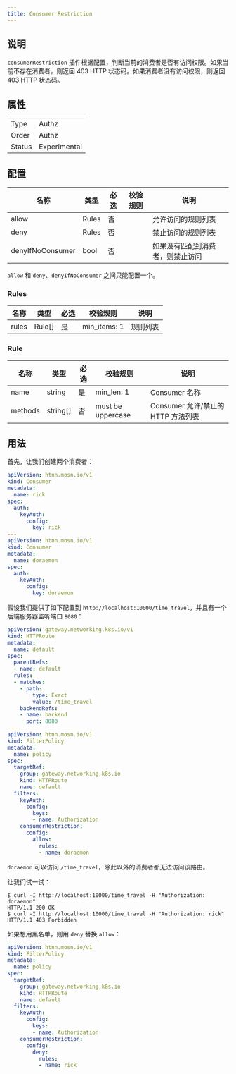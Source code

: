 ```yaml
---
title: Consumer Restriction
---
```


## 说明

`consumerRestriction` 插件根据配置，判断当前的消费者是否有访问权限。如果当前不存在消费者，则返回 403 HTTP 状态码。如果消费者没有访问权限，则返回 403 HTTP 状态码。

## 属性

|        |              |
|--------|--------------|
| Type   | Authz        |
| Order  | Authz        |
| Status | Experimental |

## 配置

| 名称             | 类型  | 必选 | 校验规则 | 说明                             |
|------------------|-------|------|----------|----------------------------------|
| allow            | Rules | 否   |          | 允许访问的规则列表               |
| deny             | Rules | 否   |          | 禁止访问的规则列表               |
| denyIfNoConsumer | bool  | 否   |          | 如果没有匹配到消费者，则禁止访问 |

`allow` 和 `deny`、`denyIfNoConsumer` 之间只能配置一个。

### Rules

| 名称  | 类型   | 必选 | 校验规则     | 说明          |
|-------|--------|------|--------------|---------------|
| rules | Rule[] | 是   | min_items: 1 | 规则列表 |

### Rule

| 名称      | 类型       | 必选  | 校验规则   | 说明                        |
|---------|----------|-----|------------|---------------------------|
| name    | string   | 是   | min_len: 1 | Consumer 名称               |
| methods | string[] | 否   | must be uppercase | Consumer 允许/禁止的 HTTP 方法列表 |

## 用法

首先，让我们创建两个消费者：

```yaml
apiVersion: htnn.mosn.io/v1
kind: Consumer
metadata:
  name: rick
spec:
  auth:
    keyAuth:
      config:
        key: rick
---
apiVersion: htnn.mosn.io/v1
kind: Consumer
metadata:
  name: doraemon
spec:
  auth:
    keyAuth:
      config:
        key: doraemon
```

假设我们提供了如下配置到 `http://localhost:10000/time_travel`，并且有一个后端服务器监听端口 `8080`：

```yaml
apiVersion: gateway.networking.k8s.io/v1
kind: HTTPRoute
metadata:
  name: default
spec:
  parentRefs:
  - name: default
  rules:
  - matches:
    - path:
        type: Exact
        value: /time_travel
    backendRefs:
    - name: backend
      port: 8080
---
apiVersion: htnn.mosn.io/v1
kind: FilterPolicy
metadata:
  name: policy
spec:
  targetRef:
    group: gateway.networking.k8s.io
    kind: HTTPRoute
    name: default
  filters:
    keyAuth:
      config:
        keys:
        - name: Authorization
    consumerRestriction:
      config:
        allow:
          rules:
          - name: doraemon
```

`doraemon` 可以访问 `/time_travel`，除此以外的消费者都无法访问该路由。

让我们试一试：

```shell
$ curl -I http://localhost:10000/time_travel -H "Authorization: doraemon"
HTTP/1.1 200 OK
$ curl -I http://localhost:10000/time_travel -H "Authorization: rick"
HTTP/1.1 403 Forbidden
```

如果想用黑名单，则用 `deny` 替换 `allow`：

```yaml
apiVersion: htnn.mosn.io/v1
kind: FilterPolicy
metadata:
  name: policy
spec:
  targetRef:
    group: gateway.networking.k8s.io
    kind: HTTPRoute
    name: default
  filters:
    keyAuth:
      config:
        keys:
        - name: Authorization
    consumerRestriction:
      config:
        deny:
          rules:
          - name: rick
```
